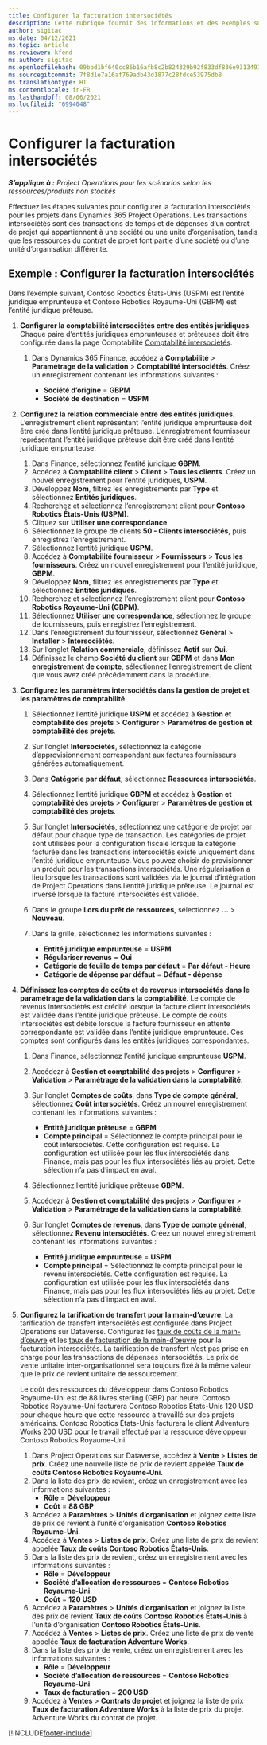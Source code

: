 ```yaml
---
title: Configurer la facturation intersociétés
description: Cette rubrique fournit des informations et des exemples sur la configuration de la facturation intersociétés pour les projets.
author: sigitac
ms.date: 04/12/2021
ms.topic: article
ms.reviewer: kfend
ms.author: sigitac
ms.openlocfilehash: 09bbd1bf640cc86b16afb8c2b824329b92f833df836e9313491d57a2f1646440
ms.sourcegitcommit: 7f8d1e7a16af769adb43d1877c28fdce53975db8
ms.translationtype: HT
ms.contentlocale: fr-FR
ms.lasthandoff: 08/06/2021
ms.locfileid: "6994048"
---
```

# <a name="configure-intercompany-invoicing"></a>Configurer la facturation intersociétés

_**S’applique à :** Project Operations pour les scénarios selon les ressources/produits non stockés_

Effectuez les étapes suivantes pour configurer la facturation intersociétés pour les projets dans Dynamics 365 Project Operations. Les transactions intersociétés sont des transactions de temps et de dépenses d’un contrat de projet qui appartiennent à une société ou une unité d’organisation, tandis que les ressources du contrat de projet font partie d’une société ou d’une unité d’organisation différente.

## <a name="example-configure-intercompany-invoicing"></a>Exemple : Configurer la facturation intersociétés

Dans l’exemple suivant, Contoso Robotics États-Unis (USPM) est l’entité juridique emprunteuse et Contoso Robotics Royaume-Uni (GBPM) est l’entité juridique prêteuse. 

1. **Configurer la comptabilité intersociétés entre des entités juridiques**. Chaque paire d’entités juridiques emprunteuses et prêteuses doit être configurée dans la page Comptabilité [Comptabilité intersociétés](/dynamics365/finance/general-ledger/intercompany-accounting-setup).
    
    1. Dans Dynamics 365 Finance, accédez à **Comptabilité** > **Paramétrage de la validation** > **Comptabilité intersociétés**. Créez un enregistrement contenant les informations suivantes :

        - **Société d’origine** = **GBPM**
        - **Société de destination** = **USPM**

2. **Configurez la relation commerciale entre des entités juridiques**. L’enregistrement client représentant l’entité juridique emprunteuse doit être créé dans l’entité juridique prêteuse. L’enregistrement fournisseur représentant l’entité juridique prêteuse doit être créé dans l’entité juridique emprunteuse.

     1. Dans Finance, sélectionnez l’entité juridique **GBPM**.
     2. Accédez à **Comptabilité client** > **Client** > **Tous les clients**. Créez un nouvel enregistrement pour l’entité juridiques, **USPM**.
     3. Développez **Nom**, filtrez les enregistrements par **Type** et sélectionnez **Entités juridiques**. 
     4. Recherchez et sélectionnez l’enregistrement client pour **Contoso Robotics États-Unis (USPM)**.
     5. Cliquez sur **Utiliser une correspondance**. 
     6. Sélectionnez le groupe de clients **50 - Clients intersociétés**, puis enregistrez l’enregistrement.
     7. Sélectionnez l’entité juridique **USPM**.
     8. Accédez à **Comptabilité fournisseur** > **Fournisseurs** > **Tous les fournisseurs**. Créez un nouvel enregistrement pour l’entité juridique, **GBPM**.
     9. Développez **Nom**, filtrez les enregistrements par **Type** et sélectionnez **Entités juridiques**. 
     10. Recherchez et sélectionnez l’enregistrement client pour **Contoso Robotics Royaume-Uni (GBPM)**.
     11. Sélectionnez **Utiliser une correspondance**, sélectionnez le groupe de fournisseurs, puis enregistrez l’enregistrement.
     12. Dans l’enregistrement du fournisseur, sélectionnez **Général** > **Installer** > **Intersociétés**.
     13. Sur l’onglet **Relation commerciale**, définissez **Actif** sur **Oui**.
     14. Définissez le champ **Société du client** sur **GBPM** et dans **Mon enregistrement de compte**, sélectionnez l’enregistrement de client que vous avez créé précédemment dans la procédure.

3. **Configurez les paramètres intersociétés dans la gestion de projet et les paramètres de comptabilité**. 

    1. Sélectionnez l’entité juridique **USPM** et accédez à **Gestion et comptabilité des projets** > **Configurer** > **Paramètres de gestion et comptabilité des projets**.
    2. Sur l’onglet **Intersociétés**, sélectionnez la catégorie d’approvisionnement correspondant aux factures fournisseurs générées automatiquement.
    3. Dans **Catégorie par défaut**, sélectionnez **Ressources intersociétés**.
    4. Sélectionnez l’entité juridique **GBPM** et accédez à **Gestion et comptabilité des projets** > **Configurer** > **Paramètres de gestion et comptabilité des projets**.
    5. Sur l’onglet **Intersociétés**, sélectionnez une catégorie de projet par défaut pour chaque type de transaction. Les catégories de projet sont utilisées pour la configuration fiscale lorsque la catégorie facturée dans les transactions intersociétés existe uniquement dans l’entité juridique emprunteuse. Vous pouvez choisir de provisionner un produit pour les transactions intersociétés. Une régularisation a lieu lorsque les transactions sont validées via le journal d’intégration de Project Operations dans l’entité juridique prêteuse. Le journal est inversé lorsque la facture intersociétés est validée.
    6. Dans le groupe **Lors du prêt de ressources**, sélectionnez **...** > **Nouveau**. 
    7. Dans la grille, sélectionnez les informations suivantes :

          - **Entité juridique emprunteuse** = **USPM**
          - **Régulariser revenus** = **Oui**
          - **Catégorie de feuille de temps par défaut** = **Par défaut - Heure**
          - **Catégorie de dépense par défaut** = **Défaut - dépense**

4. **Définissez les comptes de coûts et de revenus intersociétés dans le paramétrage de la validation dans la comptabilité**. Le compte de revenus intersociétés est crédité lorsque la facture client intersociétés est validée dans l’entité juridique prêteuse. Le compte de coûts intersociétés est débité lorsque la facture fournisseur en attente correspondante est validée dans l’entité juridique emprunteuse. Ces comptes sont configurés dans les entités juridiques correspondantes. 
      
     1. Dans Finance, sélectionnez l’entité juridique emprunteuse **USPM**. 
     2. Accédezr à **Gestion et comptabilité des projets** > **Configurer** > **Validation** > **Paramétrage de la validation dans la comptabilité**. 
     3. Sur l’onglet **Comptes de coûts**, dans **Type de compte général**, sélectionnez **Coût intersociétés**. Créez un nouvel enregistrement contenant les informations suivantes :
      
        - **Entité juridique prêteuse** = **GBPM**
        - **Compte principal** = Sélectionnez le compte principal pour le coût intersociétés. Cette configuration est requise. La configuration est utilisée pour les flux intersociétés dans Finance, mais pas pour les flux intersociétés liés au projet. Cette sélection n’a pas d’impact en aval. 
        
     4. Sélectionnez l’entité juridique prêteuse **GBPM**. 
     5. Accédezr à **Gestion et comptabilité des projets** > **Configurer** > **Validation** > **Paramétrage de la validation dans la comptabilité**. 
     6. Sur l’onglet **Comptes de revenus**, dans **Type de compte général**, sélectionnez **Revenu intersociétés**. Créez un nouvel enregistrement contenant les informations suivantes :

        - **Entité juridique emprunteuse** = **USPM**
        - **Compte principal** = Sélectionnez le compte principal pour le revenu intersociétés. Cette configuration est requise. La configuration est utilisée pour les flux intersociétés dans Finance, mais pas pour les flux intersociétés liés au projet. Cette sélection n’a pas d’impact en aval. 

5. **Configurez la tarification de transfert pour la main-d’œuvre**. La tarification de transfert intersociétés est configurée dans Project Operations sur Dataverse. Configurez les [taux de coûts de la main-d’œuvre](../pricing-costing/set-up-labor-cost-rate.md#transfer-pricing-and-costs-for-resources-outside-of-your-division-or-legal-entity) et les [taux de facturation de la main-d’œuvre](../pricing-costing/set-up-labor-bill-rate.md#transfer-pricing-or-set-up-bill-rates-for-resources-from-other-organizational-units-or-divisions) pour la facturation intersociétés. La tarification de transfert n’est pas prise en charge pour les transactions de dépenses intersociétés. Le prix de vente unitaire inter-organisationnel sera toujours fixé à la même valeur que le prix de revient unitaire de ressourcement.

      Le coût des ressources du développeur dans Contoso Robotics Royaume-Uni est de 88 livres sterling (GBP) par heure. Contoso Robotics Royaume-Uni facturera Contoso Robotics États-Unis 120 USD pour chaque heure que cette ressource a travaillé sur des projets américains. Contoso Robotics États-Unis facturera le client Adventure Works 200 USD pour le travail effectué par la ressource développeur Contoso Robotics Royaume-Uni.

      1. Dans Project Operations sur Dataverse, accédez à **Vente** > **Listes de prix**. Créez une nouvelle liste de prix de revient appelée **Taux de coûts Contoso Robotics Royaume-Uni.** 
      2. Dans la liste des prix de revient, créez un enregistrement avec les informations suivantes :
         - **Rôle** = **Développeur**
         - **Coût** = **88 GBP**
      3. Accédez à **Paramètres** > **Unités d’organisation** et joignez cette liste de prix de revient à l’unité d’organisation **Contoso Robotics Royaume-Uni**.
      4. Accédez à **Ventes** > **Listes de prix**. Créez une liste de prix de revient appelée **Taux de coûts Contoso Robotics États-Unis**. 
      5. Dans la liste des prix de revient, créez un enregistrement avec les informations suivantes :
          - **Rôle** = **Développeur**
          - **Société d’allocation de ressources** = **Contoso Robotics Royaume-Uni**
          - **Coût** = **120 USD**
      6. Accédez à **Paramètres** > **Unités d’organisation** et joignez la liste des prix de revient **Taux de coûts Contoso Robotics États-Unis** à l’unité d’organisation **Contoso Robotics États-Unis**.
      7. Accédez à **Ventes** > **Listes de prix**. Créez une liste de prix de vente appelée **Taux de facturation Adventure Works**. 
      8. Dans la liste des prix de vente, créez un enregistrement avec les informations suivantes :
          - **Rôle** = **Développeur**
          - **Société d’allocation de ressources** = **Contoso Robotics Royaume-Uni**
          - **Taux de facturation** = **200 USD**
      9. Accédez à **Ventes** > **Contrats de projet** et joignez la liste de prix **Taux de facturation Adventure Works** à la liste de prix du projet Adventure Works du contrat de projet.


[!INCLUDE[footer-include](../includes/footer-banner.md)]
